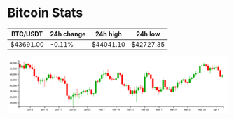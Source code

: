 # Bitcoin Stats

BTC/USDT|24h change|24h high|24h low|
|---|---|---|---|
|$43691.00|-0.11%|$44041.10|$42727.35|

<img src="./chart.svg">
